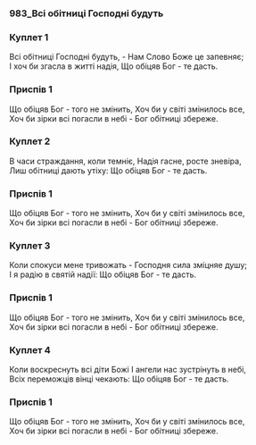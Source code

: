 ### 983_Всі обітниці Господні будуть
### Куплет 1
Всі обітниці Господні будуть, - Нам Слово Боже це запевняє; <br/>І хоч би згасла в житті надія, Що обіцяв Бог - те дасть.
### Приспів 1
Що обіцяв Бог - того не змінить, Хоч би у світі змінилось все, <br/>Хоч би зірки всі погасли в небі - Бог обітниці збереже.
### Куплет 2
В часи страждання, коли темніє, Надія гасне, росте зневіра, <br/>Лиш обітниці дають утіху: Що обіцяв Бог - те дасть.
### Приспів 1
Що обіцяв Бог - того не змінить, Хоч би у світі змінилось все, <br/>Хоч би зірки всі погасли в небі - Бог обітниці збереже.
### Куплет 3
Коли спокуси мене тривожать - Господня сила зміцняе душу;<br/>І я радію в святій надії: Що обіцяв Бог - те дасть.
### Приспів 1
Що обіцяв Бог - того не змінить, Хоч би у світі змінилось все, <br/>Хоч би зірки всі погасли в небі - Бог обітниці збереже.
### Куплет 4
Коли воскреснуть всі діти Божі І ангели нас зустрінуть в небі, <br/>Всіх переможців вінці чекають: Що обіцяв Бог - те дасть.
### Приспів 1
Що обіцяв Бог - того не змінить, Хоч би у світі змінилось все, <br/>Хоч би зірки всі погасли в небі - Бог обітниці збереже.
